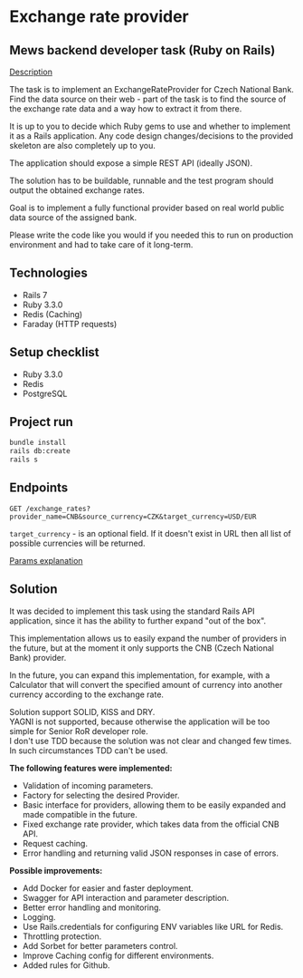# Exchange rate provider

## Mews backend developer task (Ruby on Rails)
[Description](https://github.com/MewsSystems/developers/blob/master/jobs/Backend/RoR.md)

The task is to implement an ExchangeRateProvider for Czech National Bank. Find the data source on their web - part of the task is to find the source of the exchange rate data and a way how to extract it from there.

It is up to you to decide which Ruby gems to use and whether to implement it as a Rails application. Any code design changes/decisions to the provided skeleton are also completely up to you.

The application should expose a simple REST API (ideally JSON).

The solution has to be buildable, runnable and the test program should output the obtained exchange rates.

Goal is to implement a fully functional provider based on real world public data source of the assigned bank.

Please write the code like you would if you needed this to run on production environment and had to take care of it long-term.

## Technologies

- Rails 7
- Ruby 3.3.0
- Redis (Caching)
- Faraday (HTTP requests)

## Setup checklist

- Ruby 3.3.0
- Redis
- PostgreSQL

## Project run

```bash
bundle install
rails db:create
rails s
```
## Endpoints

`GET /exchange_rates?provider_name=CNB&source_currency=CZK&target_currency=USD/EUR`

`target_currency` - is an optional field. If it doesn't exist in URL then all list of possible currencies will be returned.

[Params explanation](app/controllers/exchange_rates_controller.rb)

## Solution

It was decided to implement this task using the standard Rails API application, since it has the ability to further expand "out of the box".

This implementation allows us to easily expand the number of providers in the future, but at the moment it only supports the CNB (Czech National Bank) provider.

In the future, you can expand this implementation, for example, with a Calculator that will convert the specified amount of currency into another currency according to the exchange rate.

Solution support SOLID, KISS and DRY. \
YAGNI is not supported, because otherwise the application will be too simple for Senior RoR developer role. \
I don't use TDD because the solution was not clear and changed few times. In such circumstances TDD can't be used.

**The following features were implemented:**
- Validation of incoming parameters.
- Factory for selecting the desired Provider.
- Basic interface for providers, allowing them to be easily expanded and made compatible in the future.
- Fixed exchange rate provider, which takes data from the official CNB API.
- Request caching.
- Error handling and returning valid JSON responses in case of errors.

**Possible improvements:**
- Add Docker for easier and faster deployment.
- Swagger for API interaction and parameter description.
- Better error handling and monitoring.
- Logging.
- Use Rails.credentials for configuring ENV variables like URL for Redis.
- Throttling protection.
- Add Sorbet for better parameters control.
- Improve Caching config for different environments.
- Added rules for Github.
